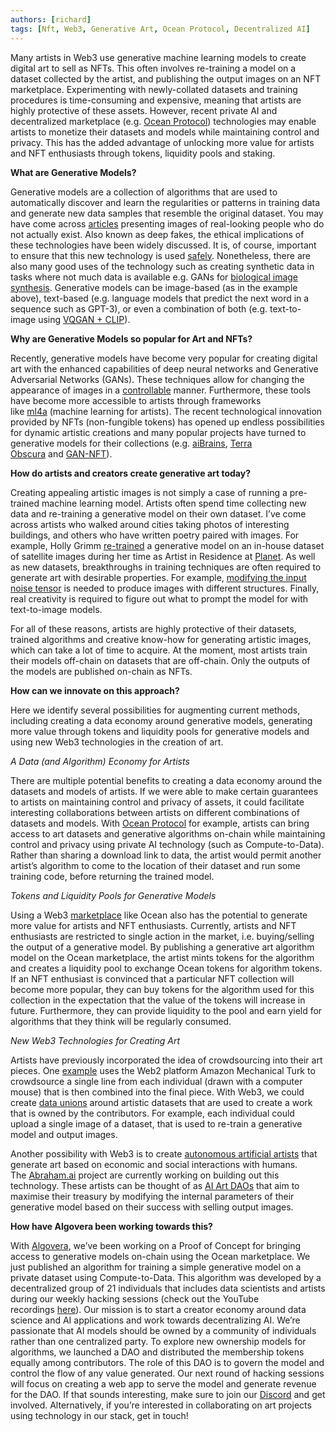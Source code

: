 ```yaml
---
authors: [richard]
tags: [Nft, Web3, Generative Art, Ocean Protocol, Decentralized AI]
---
```

Many artists in Web3 use generative machine learning models to create digital art to sell as NFTs. This often involves re-training a model on a dataset collected by the artist, and publishing the output images on an NFT marketplace. Experimenting with newly-collated datasets and training procedures is time-consuming and expensive, meaning that artists are highly protective of these assets. However, recent private AI and decentralized marketplace (e.g. [Ocean Protocol](https://market.oceanprotocol.com/)) technologies may enable artists to monetize their datasets and models while maintaining control and privacy. This has the added advantage of unlocking more value for artists and NFT enthusiasts through tokens, liquidity pools and staking.
<!--truncate-->

**What are Generative Models?**

Generative models are a collection of algorithms that are used to automatically discover and learn the regularities or patterns in training data and generate new data samples that resemble the original dataset. You may have come across [articles](https://www.theverge.com/tldr/2019/2/15/18226005/ai-generated-fake-people-portraits-thispersondoesnotexist-stylegan) presenting images of real-looking people who do not actually exist. Also known as deep fakes, the ethical implications of these technologies have been widely discussed. It is, of course, important to ensure that this new technology is used [safely](https://www.scu.edu/ethics-in-technology-practice/ethical-toolkit/). Nonetheless, there are also many good uses of the technology such as creating synthetic data in tasks where not much data is available e.g. GANs for [biological image synthesis](https://github.com/aosokin/biogans). Generative models can be image-based (as in the example above), text-based (e.g. language models that predict the next word in a sequence such as GPT-3), or even a combination of both (e.g. text-to-image using [VQGAN + CLIP](https://ml.berkeley.edu/blog/posts/clip-art/)).

**Why are Generative Models so popular for Art and NFTs?**

Recently, generative models have become very popular for creating digital art with the enhanced capabilities of deep neural networks and Generative Adversarial Networks (GANs). These techniques allow for changing the appearance of images in a [controllable](https://github.com/harskish/ganspace) manner. Furthermore, these tools have become more accessible to artists through frameworks like [ml4a](https://ml4a.github.io/) (machine learning for artists). The recent technological innovation provided by NFTs (non-fungible tokens) has opened up endless possibilities for dynamic artistic creations and many popular projects have turned to generative models for their collections (e.g. [aiBrains](https://opensea.io/collection/aibrains), [Terra Obscura](https://terraobscura.ai/) and [GAN-NFT](https://gannft.ai/)).

**How do artists and creators create generative art today?**

Creating appealing artistic images is not simply a case of running a pre-trained machine learning model. Artists often spend time collecting new data and re-training a generative model on their own dataset. I’ve come across artists who walked around cities taking photos of interesting buildings, and others who have written poetry paired with images. For example, Holly Grimm [re-trained](https://hollygrimm.com/geomorphs) a generative model on an in-house dataset of satellite images during her time as Artist in Residence at [Planet](https://www.planet.com/). As well as new datasets, breakthroughs in training techniques are often required to generate art with desirable properties. For example, [modifying the input noise tensor](https://twitter.com/Buntworthy/status/1353822201858957312) is needed to produce images with different structures. Finally, real creativity is required to figure out what to prompt the model for with text-to-image models.

For all of these reasons, artists are highly protective of their datasets, trained algorithms and creative know-how for generating artistic images, which can take a lot of time to acquire. At the moment, most artists train their models off-chain on datasets that are off-chain. Only the outputs of the models are published on-chain as NFTs.

**How can we innovate on this approach?**

Here we identify several possibilities for augmenting current methods, including creating a data economy around generative models, generating more value through tokens and liquidity pools for generative models and using new Web3 technologies in the creation of art.

*A Data (and Algorithm) Economy for Artists*

There are multiple potential benefits to creating a data economy around the datasets and models of artists. If we were able to make certain guarantees to artists on maintaining control and privacy of assets, it could facilitate interesting collaborations between artists on different combinations of datasets and models. With [Ocean Protocol](https://oceanprotocol.com/) for example, artists can bring access to art datasets and generative algorithms on-chain while maintaining control and privacy using private AI technology (such as Compute-to-Data). Rather than sharing a download link to data, the artist would permit another artist’s algorithm to come to the location of their dataset and run some training code, before returning the trained model.

*Tokens and Liquidity Pools for Generative Models*

Using a Web3 [marketplace](https://market.oceanprotocol.com/) like Ocean also has the potential to generate more value for artists and NFT enthusiasts. Currently, artists and NFT enthusiasts are restricted to single action in the market, i.e. buying/selling the output of a generative model. By publishing a generative art algorithm model on the Ocean marketplace, the artist mints tokens for the algorithm and creates a liquidity pool to exchange Ocean tokens for algorithm tokens. If an NFT enthusiast is convinced that a particular NFT collection will become more popular, they can buy tokens for the algorithm used for this collection in the expectation that the value of the tokens will increase in future. Furthermore, they can provide liquidity to the pool and earn yield for algorithms that they think will be regularly consumed.

*New Web3 Technologies for Creating Art*

Artists have previously incorporated the idea of crowdsourcing into their art pieces. One [example](https://www.johnmenick.com/art/production-line.html) uses the Web2 platform Amazon Mechanical Turk to crowdsource a single line from each individual (drawn with a computer mouse) that is then combined into the final piece. With Web3, we could create [data unions](https://www.dataunion.app/) around artistic datasets that are used to create a work that is owned by the contributors. For example, each individual could upload a single image of a dataset, that is used to re-train a generative model and output images.

Another possibility with Web3 is to create [autonomous artificial artists](https://medium.com/@genekogan/artist-in-the-cloud-8384824a75c7) that generate art based on economic and social interactions with humans. The [Abraham.ai](https://abraham.ai/) project are currently working on building out this technology. These artists can be thought of as [AI Art DAOs](https://medium.com/@trentmc0/wild-wooly-ai-daos-d1719e040956) that aim to maximise their treasury by modifying the internal parameters of their generative model based on their success with selling output images.

**How have Algovera been working towards this?**

With [Algovera](https://www.algovera.ai/), we’ve been working on a Proof of Concept for bringing access to generative models on-chain using the Ocean marketplace. We just published an algorithm for training a simple generative model on a private dataset using Compute-to-Data. This algorithm was developed by a decentralized group of 21 individuals that includes data scientists and artists during our weekly hacking sessions (check out the YouTube recordings [here](https://www.youtube.com/watch?v=AThhcQrjRQk&list=PLgIrgqrkZC93qCxZFx_kWzk2vFdvgJjJI)). Our mission is to start a creator economy around data science and AI applications and work towards decentralizing AI. We’re passionate that AI models should be owned by a community of individuals rather than one centralized party. To explore new ownership models for algorithms, we launched a DAO and distributed the membership tokens equally among contributors. The role of this DAO is to govern the model and control the flow of any value generated. Our next round of hacking sessions will focus on creating a web app to serve the model and generate revenue for the DAO. If that sounds interesting, make sure to join our [Discord](https://discord.com/invite/e65RuHSDS5) and get involved. Alternatively, if you’re interested in collaborating on art projects using technology in our stack, get in touch!